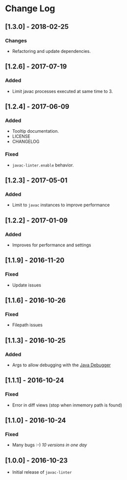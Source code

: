 # Change Log

## [1.3.0] - 2018-02-25
### Changes
- Refactoring and update dependencies.

## [1.2.6] - 2017-07-19
### Added
- Limit javac processes executed at same time to 3.

## [1.2.4] - 2017-06-09
### Added
- Tooltip documentation.
- LICENSE
- CHANGELOG

### Fixed
- `javac-linter.enable` behavior.

## [1.2.3] - 2017-05-01
### Added
- Limit to `javac` instances to improve performance

## [1.2.2] - 2017-01-09
### Added
- Improves for performance and settings

## [1.1.9] - 2016-11-20
### Fixed
- Update issues

## [1.1.6] - 2016-10-26
### Fixed
- Filepath issues

## [1.1.3] - 2016-10-25
### Added
- Args to allow debugging with the [Java Debugger](https://github.com/DonJayamanne/javaVSCode)

## [1.1.1] - 2016-10-24
### Fixed
- Error in diff views (stop when inmemory path is found)

## [1.1.0] - 2016-10-24
### Fixed
- Many bugs :-) *10 versions in one day*

## [1.0.0] - 2016-10-23
- Initial release of `javac-linter`
